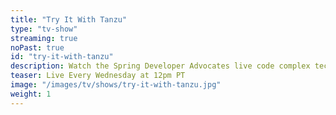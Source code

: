 ```yaml
---
title: "Try It With Tanzu"
type: "tv-show"
streaming: true
noPast: true
id: "try-it-with-tanzu"
description: Watch the Spring Developer Advocates live code complex technical topics each week.
teaser: Live Every Wednesday at 12pm PT
image: "/images/tv/shows/try-it-with-tanzu.jpg"
weight: 1
---
```

